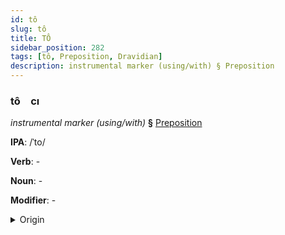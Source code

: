 ```yaml
---
id: tô
slug: tô
title: TÔ
sidebar_position: 282
tags: [tô, Preposition, Dravidian]
description: instrumental marker (using/with) § Preposition
---
```


### tô&emsp;<span kind="abugida">cı</span>

*instrumental marker (using/with)* **§** [Preposition](../../tags/Preposition)

**IPA**: /ˈto/

**Verb**: -

**Noun**: -

**Modifier**: -

<details>
    <summary>Origin</summary>
    Telugu తో tō /toː/<br/>
    <em>Dravidian Language Family</em>
</details>